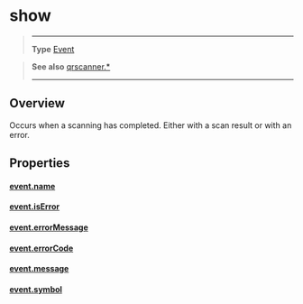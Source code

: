 # show

> --------------------- ------------------------------------------------------------------------------------------
> __Type__              [Event](https://docs.coronalabs.com/api/type/Event.html)

> __See also__          [qrscanner.*](/plugin/qrscanner/index.md)
> --------------------- ------------------------------------------------------------------------------------------

## Overview

Occurs when a scanning has completed. Either with a scan result or with an error.

## Properties

#### [event.name](/plugin/qrscanner/event/show/name.md)

#### [event.isError](/plugin/qrscanner/event/show/isError.md)

#### [event.errorMessage](/plugin/qrscanner/event/show/errorMessage.md)

#### [event.errorCode](/plugin/qrscanner/event/show/errorCode.md)

#### [event.message](/plugin/qrscanner/event/show/message.md)

#### [event.symbol](/plugin/qrscanner/event/show/symbol.md)